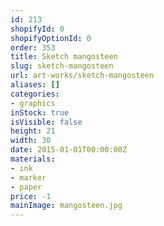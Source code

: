 ```yaml
---
id: 213
shopifyId: 0
shopifyOptionId: 0
order: 353
title: Sketch mangosteen
slug: sketch-mangosteen
url: art-works/sketch-mangosteen
aliases: []
categories:
- graphics
inStock: true
isVisible: false
height: 21
width: 30
date: 2015-01-01T00:00:00Z
materials:
- ink
- marker
- paper
price: -1
mainImage: mangosteen.jpg
---
```

